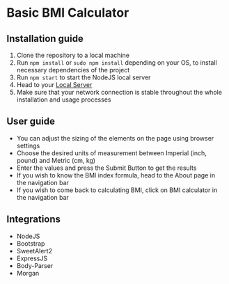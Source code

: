 # Basic BMI Calculator

## Installation guide

1. Clone the repository to a local machine
2. Run `npm install` or `sudo npm install` depending on your OS, to install necessary dependencies of the project
3. Run `npm start` to start the NodeJS local server
4. Head to your [Local Server](http://localhost:3000/)
5. Make sure that your network connection is stable throughout the whole installation and usage processes

## User guide

- You can adjust the sizing of the elements on the page using browser settings
- Choose the desired units of measurement between Imperial (inch, pound) and Metric (cm, kg)
- Enter the values and press the Submit Button to get the results
- If you wish to know the BMI index formula, head to the About page in the navigation bar
- If you wish to come back to calculating BMI, click on BMI calculator in the navigation bar

## Integrations

- NodeJS
- Bootstrap
- SweetAlert2
- ExpressJS
- Body-Parser
- Morgan
